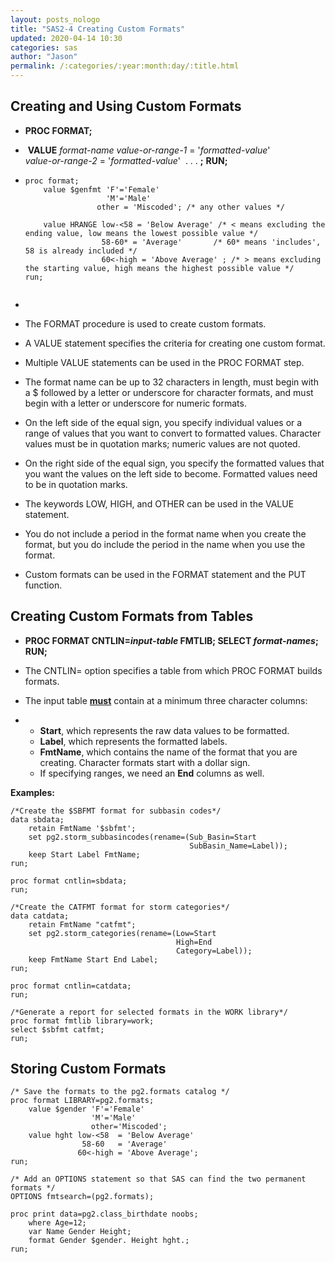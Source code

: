 ```yaml
---
layout: posts_nologo
title: "SAS2-4 Creating Custom Formats"
updated: 2020-04-14 10:30
categories: sas
author: "Jason"
permalink: /:categories/:year:month:day/:title.html
---
```

## Creating and Using Custom Formats

- **PROC FORMAT;**     

- ​	**VALUE** *format-name value-or-range-1* = '*formatted-value*'                      
  ​									    *value-or-range-2* = '*formatted-value*' 
  ​				                        . . . **;** 
  **RUN;**

- ```sas
  proc format;
      value $genfmt 'F'='Female'
                    'M'='Male'
  				  other = 'Miscoded'; /* any other values */
  
      value HRANGE low-<58 = 'Below Average' /* < means excluding the ending value, low means the lowest possible value */
                   58-60* = 'Average'       /* 60* means 'includes', 58 is already included */
                   60<-high = 'Above Average' ; /* > means excluding the starting value, high means the highest possible value */
  run;
  
  
  ```

- 

- The FORMAT procedure is used to create custom formats.
- A VALUE statement specifies the criteria for creating one custom format.
- Multiple VALUE statements can be used in the PROC FORMAT step.
- The format name can be up to 32 characters in length, must begin with a $ followed by a letter or underscore for character formats, and must begin with a letter or underscore for numeric formats.
- On the left side of the equal sign, you specify individual values or a range of values that you want to convert to formatted values. Character values must be in quotation marks; numeric values are not quoted.
- On the right side of the equal sign, you specify the formatted values that you want the values on the left side to become. Formatted values need to be in quotation marks.
- The keywords LOW, HIGH, and OTHER can be used in the VALUE statement.
- You do not include a period in the format name when you create the format, but you do include the period in the name when you use the format.
- Custom formats can be used in the FORMAT statement and the PUT function.



## Creating Custom Formats from Tables

- **PROC FORMAT CNTLIN=***input-table* **FMTLIB;**       **SELECT** *format-names***;** **RUN;**

- The CNTLIN= option specifies a table from which PROC FORMAT builds formats.

- The input table <u>**must**</u> contain at a minimum three character columns:

- - **Start**, which represents the raw data values to be formatted.
  - **Label**, which represents the formatted labels.
  - **FmtName**, which contains the name of the format that you are creating. Character formats start with a dollar sign.
  - If specifying ranges, we need an **End** columns as well.

**Examples:**

```SAS
/*Create the $SBFMT format for subbasin codes*/
data sbdata;
    retain FmtName '$sbfmt';
    set pg2.storm_subbasincodes(rename=(Sub_Basin=Start 
                                        SubBasin_Name=Label));
    keep Start Label FmtName;
run;

proc format cntlin=sbdata;
run;

/*Create the CATFMT format for storm categories*/
data catdata;
    retain FmtName "catfmt";
    set pg2.storm_categories(rename=(Low=Start 
                                     High=End
                                     Category=Label));
    keep FmtName Start End Label;
run;

proc format cntlin=catdata;
run;

/*Generate a report for selected formats in the WORK library*/
proc format fmtlib library=work;
select $sbfmt catfmt;
run;
```

## Storing Custom Formats

```SAS
/* Save the formats to the pg2.formats catalog */
proc format LIBRARY=pg2.formats;
    value $gender 'F'='Female'
                  'M'='Male'
                  other='Miscoded';
    value hght low-<58  = 'Below Average'
                58-60   = 'Average'
               60<-high = 'Above Average';
run;

/* Add an OPTIONS statement so that SAS can find the two permanent formats */
OPTIONS fmtsearch=(pg2.formats);

proc print data=pg2.class_birthdate noobs;
    where Age=12;
    var Name Gender Height;
    format Gender $gender. Height hght.;
run;
```

